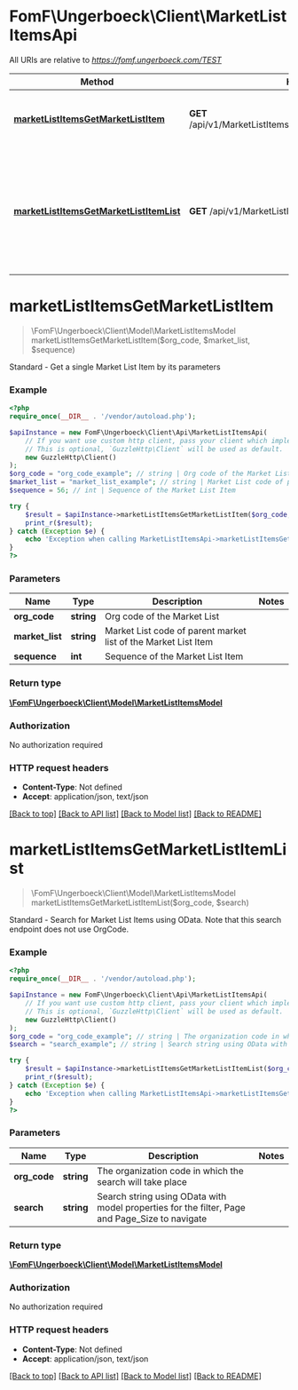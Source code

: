 # FomF\Ungerboeck\Client\MarketListItemsApi

All URIs are relative to *https://fomf.ungerboeck.com/TEST*

Method | HTTP request | Description
------------- | ------------- | -------------
[**marketListItemsGetMarketListItem**](MarketListItemsApi.md#marketListItemsGetMarketListItem) | **GET** /api/v1/MarketListItems/{OrgCode}/{MarketList}/{Sequence} | Standard - Get a single Market List Item by its parameters
[**marketListItemsGetMarketListItemList**](MarketListItemsApi.md#marketListItemsGetMarketListItemList) | **GET** /api/v1/MarketListItems/{OrgCode} | Standard - Search for Market List Items using OData. Note that this search endpoint does not use OrgCode.


# **marketListItemsGetMarketListItem**
> \FomF\Ungerboeck\Client\Model\MarketListItemsModel marketListItemsGetMarketListItem($org_code, $market_list, $sequence)

Standard - Get a single Market List Item by its parameters

### Example
```php
<?php
require_once(__DIR__ . '/vendor/autoload.php');

$apiInstance = new FomF\Ungerboeck\Client\Api\MarketListItemsApi(
    // If you want use custom http client, pass your client which implements `GuzzleHttp\ClientInterface`.
    // This is optional, `GuzzleHttp\Client` will be used as default.
    new GuzzleHttp\Client()
);
$org_code = "org_code_example"; // string | Org code of the Market List
$market_list = "market_list_example"; // string | Market List code of parent market list of the Market List Item
$sequence = 56; // int | Sequence of the Market List Item

try {
    $result = $apiInstance->marketListItemsGetMarketListItem($org_code, $market_list, $sequence);
    print_r($result);
} catch (Exception $e) {
    echo 'Exception when calling MarketListItemsApi->marketListItemsGetMarketListItem: ', $e->getMessage(), PHP_EOL;
}
?>
```

### Parameters

Name | Type | Description  | Notes
------------- | ------------- | ------------- | -------------
 **org_code** | **string**| Org code of the Market List |
 **market_list** | **string**| Market List code of parent market list of the Market List Item |
 **sequence** | **int**| Sequence of the Market List Item |

### Return type

[**\FomF\Ungerboeck\Client\Model\MarketListItemsModel**](../Model/MarketListItemsModel.md)

### Authorization

No authorization required

### HTTP request headers

 - **Content-Type**: Not defined
 - **Accept**: application/json, text/json

[[Back to top]](#) [[Back to API list]](../../README.md#documentation-for-api-endpoints) [[Back to Model list]](../../README.md#documentation-for-models) [[Back to README]](../../README.md)

# **marketListItemsGetMarketListItemList**
> \FomF\Ungerboeck\Client\Model\MarketListItemsModel marketListItemsGetMarketListItemList($org_code, $search)

Standard - Search for Market List Items using OData. Note that this search endpoint does not use OrgCode.

### Example
```php
<?php
require_once(__DIR__ . '/vendor/autoload.php');

$apiInstance = new FomF\Ungerboeck\Client\Api\MarketListItemsApi(
    // If you want use custom http client, pass your client which implements `GuzzleHttp\ClientInterface`.
    // This is optional, `GuzzleHttp\Client` will be used as default.
    new GuzzleHttp\Client()
);
$org_code = "org_code_example"; // string | The organization code in which the search will take place
$search = "search_example"; // string | Search string using OData with model properties for the filter, Page and Page_Size to navigate

try {
    $result = $apiInstance->marketListItemsGetMarketListItemList($org_code, $search);
    print_r($result);
} catch (Exception $e) {
    echo 'Exception when calling MarketListItemsApi->marketListItemsGetMarketListItemList: ', $e->getMessage(), PHP_EOL;
}
?>
```

### Parameters

Name | Type | Description  | Notes
------------- | ------------- | ------------- | -------------
 **org_code** | **string**| The organization code in which the search will take place |
 **search** | **string**| Search string using OData with model properties for the filter, Page and Page_Size to navigate |

### Return type

[**\FomF\Ungerboeck\Client\Model\MarketListItemsModel**](../Model/MarketListItemsModel.md)

### Authorization

No authorization required

### HTTP request headers

 - **Content-Type**: Not defined
 - **Accept**: application/json, text/json

[[Back to top]](#) [[Back to API list]](../../README.md#documentation-for-api-endpoints) [[Back to Model list]](../../README.md#documentation-for-models) [[Back to README]](../../README.md)

